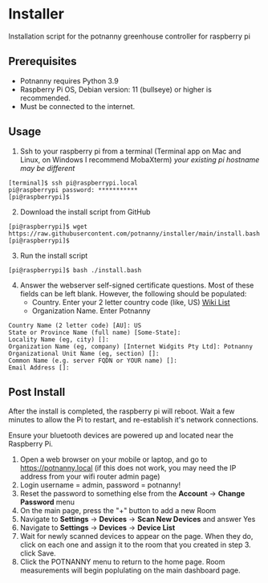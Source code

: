 # Installer
Installation script for the potnanny greenhouse controller for raspberry pi

## Prerequisites
- Potnanny requires Python 3.9
- Raspberry Pi OS, Debian version: 11 (bullseye) or higher is recommended.
- Must be connected to the internet.

## Usage
1. Ssh to your raspberry pi from a terminal (Terminal app on Mac and Linux, on Windows I recommend MobaXterm)
*your existing pi hostname may be different*
```
[terminal]$ ssh pi@raspberrypi.local
pi@raspberrypi password: ***********
[pi@raspberrypi]$
```

2. Download the install script from GitHub
```
[pi@raspberrypi]$ wget https://raw.githubusercontent.com/potnanny/installer/main/install.bash
[pi@raspberrypi]$
```

3. Run the install script
```
[pi@raspberrypi]$ bash ./install.bash
```

4. Answer the webserver self-signed certificate questions.
Most of these fields can be left blank. However, the following should be populated:
    - Country. Enter your 2 letter country code (like, US) [Wiki List](https://en.wikipedia.org/wiki/ISO_3166-1_alpha-2)
    - Organization Name. Enter Potnanny
```
Country Name (2 letter code) [AU]: US
State or Province Name (full name) [Some-State]:
Locality Name (eg, city) []:
Organization Name (eg, company) [Internet Widgits Pty Ltd]: Potnanny
Organizational Unit Name (eg, section) []:
Common Name (e.g. server FQDN or YOUR name) []:
Email Address []:
```

## Post Install
After the install is completed, the raspberry pi will reboot. Wait a few minutes to allow the Pi to restart, and re-establish it's network connections.

Ensure your bluetooth devices are powered up and located near the Raspberry Pi.

1. Open a web browser on your mobile or laptop, and go to https://potnanny.local (if this does not work, you may need the IP address from your wifi router admin page)
2. Login username = admin, password = potnanny!
3. Reset the password to something else from the **Account** -> **Change Password** menu
3. On the main page, press the "+" button to add a new Room
4. Navigate to **Settings** -> **Devices** -> **Scan New Devices** and answer Yes
5. Navigate to **Settings** -> **Devices** -> **Device List**
6. Wait for newly scanned devices to appear on the page. When they do, click on each one and assign it to the room that you created in step 3. click Save.
7. Click the POTNANNY menu to return to the home page. Room measurements will begin poplulating on the main dashboard page.
